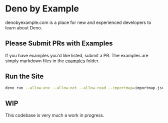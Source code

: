 # Deno by Example

denobyexample.com is a place for new and experienced developers to learn about Deno.

## Please Submit PRs with Examples

If you have examples you'd like listed, submit a PR. The examples are simply markdown files in the [examples](./examples) folder.

## Run the Site

```bash
deno run --allow-env --allow-net --allow-read --importmap=importmap.json index.ts
```

## WIP

This codebase is very much a work in progress.
